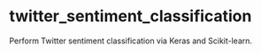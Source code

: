 # twitter_sentiment_classification
Perform Twitter sentiment classification via Keras and Scikit-learn.
